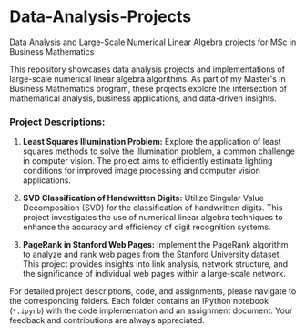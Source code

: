 # Data-Analysis-Projects
Data Analysis and Large-Scale Numerical Linear Algebra projects for MSc in Business Mathematics

This repository showcases data analysis projects and implementations of large-scale numerical linear algebra algorithms. As part of my Master's in Business Mathematics program, these projects explore the intersection of mathematical analysis, business applications, and data-driven insights.

### Project Descriptions:

1. **Least Squares Illumination Problem:**
   Explore the application of least squares methods to solve the illumination problem, a common challenge in computer vision. The project aims to efficiently estimate lighting conditions for improved image processing and computer vision applications.

2. **SVD Classification of Handwritten Digits:**
   Utilize Singular Value Decomposition (SVD) for the classification of handwritten digits. This project investigates the use of numerical linear algebra techniques to enhance the accuracy and efficiency of digit recognition systems.

3. **PageRank in Stanford Web Pages:**
   Implement the PageRank algorithm to analyze and rank web pages from the Stanford University dataset. This project provides insights into link analysis, network structure, and the significance of individual web pages within a large-scale network.

For detailed project descriptions, code, and assignments, please navigate to the corresponding folders. Each folder contains an IPython notebook (`*.ipynb`) with the code implementation and an assignment document.
Your feedback and contributions are always appreciated.

